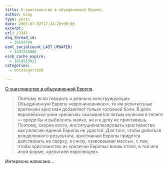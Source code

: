 ```yaml
---
title: О христианстве в объединенной Европе.
author: Gray
type: posts
date: 2003-07-02T17:24:28+00:00
excerpt:
url: /3341
dsq_thread_id:
  - 39193799
esml_socialcount_LAST_UPDATED:
  - 1497248886
essb_cache_expire:
  - 1614513021
categories:
  - Uncategorized

---
```








<a href="http://portal-credo.ru/site/?act=comment&#038;id=256" target="_blank">О христианстве в объединенной Европе</a>.

> Поэтому если говорить о реально конструирующих Объединенную Европу &#171;еврочиновниках&#187;, то им религиозные претензии христиан добавляют только головной боли. В деле европейской унии &#171;религия&#187; оказывается пятым колесом в телеге &#8212; вроде бы и выбросить жалко, но и к делу не приставишь. Поэтому, скорее всего, институционализировать христианство как религию единой Европы не удастся. Для того, чтобы добиться вожделенного результата, христианам Европы придется действовать не сверху, а снизу, &#171;завоевывая массы&#187;, с тем, чтобы христианство из &#171;религии Европы&#187; вновь стало, в той или иной форме, &#171;религией европейцев&#187;.

Интересно написано&#8230;